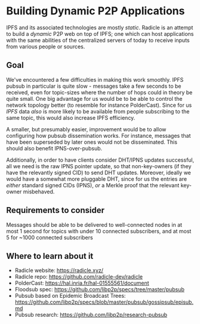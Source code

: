 # Building Dynamic P2P Applications

IPFS and its associated technologies are mostly *static*. Radicle is an attempt to build
a *dynamic* P2P web on top of IPFS; one which can host applications with the same abilities
of the centralized servers of today to receive inputs from various people or sources.


## Goal

We've encountered a few difficulties in making this work smoothly. IPFS pubsub in particular
is quite slow - messages take a few seconds to be received, even for topic-sizes where the
number of hops could in theory be quite small. One big advantage for us would be to be able
to control the network topology better (to resemble for instance PolderCast). Since for us
*IPFS* data *also* is more likely to be available from people subscribing to the same topic,
this would also increase IPFS efficiency.

A smaller, but presumably easier, improvement would be to allow configuring how pubsub
dissemination works. For instance, messages that have been superseded by later ones would
not be disseminated. This should also benefit IPNS-over-pubsub.

Additionally, in order to have clients consider DHT/IPNS updates successful, all we need
is the raw IPNS pointer update, so that non-key-owners (if they have the relevantly
signed CID) to send DHT updates. Moreover, ideally we would have a somewhat more
pluggable DHT, since for us the entries are *either* standard signed CIDs (IPNS), *or*
a Merkle proof that the relevant key-owner misbehaved.

## Requirements to consider

Messages should be able to be delivered to well-connected nodes in at most 1 second
for topics with under 10 connected subscribers, and at most 5 for ~1000 connected
subscribers

## Where to learn about it

- Radicle website: https://radicle.xyz/
- Radicle repo: https://github.com/radicle-dev/radicle
- PolderCast: https://hal.inria.fr/hal-01555561/document
- Floodsub spec: https://github.com/libp2p/specs/tree/master/pubsub
- Pubsub based on Epidemic Broadcast Trees: https://github.com/libp2p/specs/blob/master/pubsub/gossipsub/episub.md
- Pubsub research: https://github.com/libp2p/research-pubsub
